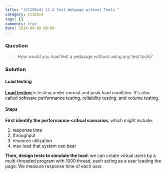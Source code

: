 ```yaml
---
title: "[CC150v4] 11.4 Test Webpage without Tools "
category: CC150v4
tags: []
comments: true
date: 2014-09-08 00:00
---
```



### Question

> How would you load test a webpage without using any test tools?

### Solution

#### Load testing

**[Load testing](http://en.wikipedia.org/wiki/Load_testing)** is testing under normal and peak load condition. It's also called software performance testing, reliability testing, and volume testing.

#### Steps

**First identify the performance-critical scenarios**, which might include:

1. response time
1. throughput
1. resource utilization
1. max load that system can bear

**Then, design tests to simulate the load**: we can create virtual users by a multi-threaded program with 1000 thread, each acting as a user loading the page. We measure response time of each user.
